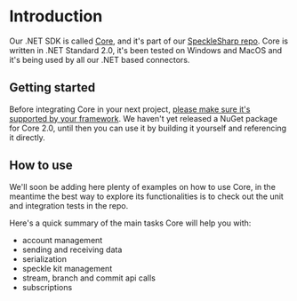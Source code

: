 # Introduction

Our .NET SDK is called [Core](https://github.com/specklesystems/speckle-sharp/tree/master/Core), and it's part of our [SpeckleSharp repo](https://github.com/specklesystems/speckle-sharp).
Core is written in .NET Standard 2.0, it's been tested on Windows and MacOS and it's being used by all our .NET based connectors.

## Getting started

Before integrating Core in your next project, [please make sure it's supported by your framework](https://docs.microsoft.com/en-us/dotnet/standard/net-standard#net-implementation-support).
We haven't yet released a NuGet package for Core 2.0, until then you can use it by building it yourself and referencing it directly.

## How to use

We'll soon be adding here plenty of examples on how to use Core, in the meantime the best way to explore its functionalities is to check out the unit and integration tests in the repo.

Here's a quick summary of the main tasks Core will help you with:

- account management
- sending and receiving data
- serialization
- speckle kit management
- stream, branch and commit api calls
- subscriptions
